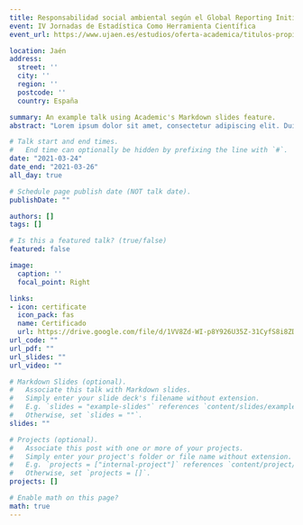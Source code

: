 ```yaml
---
title: Responsabilidad social ambiental según el Global Reporting Initiative (GRI) un análisis multivariante de las empresas más grandes a nivel mundial
event: IV Jornadas de Estadística Como Herramienta Científica
event_url: https://www.ujaen.es/estudios/oferta-academica/titulos-propios/actividades-formativas-especificas/foco-iv-jornadas-de-estadistica-como-herramienta

location: Jaén
address:
  street: ''
  city: ''
  region: ''
  postcode: ''
  country: España

summary: An example talk using Academic's Markdown slides feature.
abstract: "Lorem ipsum dolor sit amet, consectetur adipiscing elit. Duis posuere tellusac convallis placerat. Proin tincidunt magna sed ex sollicitudin condimentum. Sed ac faucibus dolor, scelerisque sollicitudin nisi. Cras purus urna, suscipit quis sapien eu, pulvinar tempor diam."

# Talk start and end times.
#   End time can optionally be hidden by prefixing the line with `#`.
date: "2021-03-24"
date_end: "2021-03-26"
all_day: true

# Schedule page publish date (NOT talk date).
publishDate: ""

authors: []
tags: []

# Is this a featured talk? (true/false)
featured: false

image:
  caption: ''
  focal_point: Right

links:
- icon: certificate
  icon_pack: fas
  name: Certificado
  url: https://drive.google.com/file/d/1VV8Zd-WI-p8Y926U35Z-31CyfS8i8ZDD/view?usp=sharing
url_code: ""
url_pdf: ""
url_slides: ""
url_video: ""

# Markdown Slides (optional).
#   Associate this talk with Markdown slides.
#   Simply enter your slide deck's filename without extension.
#   E.g. `slides = "example-slides"` references `content/slides/example-slides.md`.
#   Otherwise, set `slides = ""`.
slides: ""

# Projects (optional).
#   Associate this post with one or more of your projects.
#   Simply enter your project's folder or file name without extension.
#   E.g. `projects = ["internal-project"]` references `content/project/deep-learning/index.md`.
#   Otherwise, set `projects = []`.
projects: []

# Enable math on this page?
math: true
---
```

